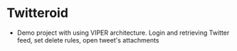 # Twitteroid
- Demo project with using VIPER architecture.
Login and retrieving Twitter feed, set delete rules, open tweet's attachments